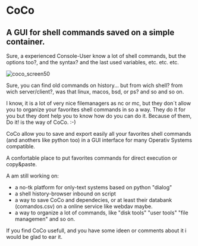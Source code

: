 # CoCo

## A GUI for shell commands saved on a simple container.

Sure, a experienced Console-User know a lot of shell commands, but the options too?, and the syntax? and the last used variables, etc. etc. etc.

![coco_screen50](https://github.com/user-attachments/assets/7c7b50d3-010b-440c-898f-73f41ff4697a)

Sure, you can find old commands on history... but from wich shell? from wich server/client?, was that linux, macos, bsd, or ps? and so and so on.

I know, it is a lot of very nice filemanagers as nc or mc, but they don´t allow you to organize your favorites shell commands in so a way. They do it for you but they dont help you to know how do you can do it. Because of them, Do it! is the way of CoCo. :-)

CoCo allow you to save and export easily all your favorites shell commands (and anothers like python too) in a GUI interface for many Operativ Systems compatible.

A confortable place to put favorites commands for direct execution or copy&amp;paste.

A am still working on:
- a no-tk platform for only-text systems based on python "dialog"
- a shell history-browser inbound on script
- a way to save CoCo and dependecies, or at least their databank (comandos.csv) on a online service like webdav maybe.
- a way to organize a lot of commands, like "disk tools" "user tools" "file managemen" and so on.

If you find CoCo usefull, and you have some ideen or comments about it i would be glad to ear it.


